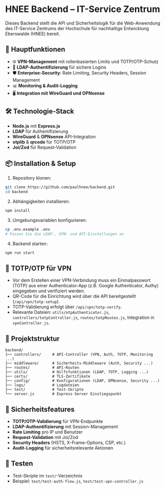 # HNEE Backend – IT-Service Zentrum

Dieses Backend stellt die API und Sicherheitslogik für die Web-Anwendung des IT-Service Zentrums der Hochschule für nachhaltige Entwicklung Eberswalde (HNEE) bereit.

## 🚀 Hauptfunktionen

- 🌐 **VPN-Management** mit rollenbasierten Limits und TOTP/OTP-Schutz
- 🔐 **LDAP-Authentifizierung** für sichere Logins
- 🛡️ **Enterprise-Security**: Rate Limiting, Security Headers, Session Management
- 📊 **Monitoring & Audit-Logging**
- 🖥️ **Integration mit WireGuard und OPNsense**

## 🛠️ Technologie-Stack

- **Node.js** mit **Express.js**
- **LDAP** für Authentifizierung
- **WireGuard** & **OPNsense** API-Integration
- **otplib** & **qrcode** für TOTP/OTP
- **Joi/Zod** für Request-Validation

## 📦 Installation & Setup

1. Repository klonen:

```bash
git clone https://github.com/paulhnee/backend.git
cd backend
```

2. Abhängigkeiten installieren:

```bash
npm install
```

3. Umgebungsvariablen konfigurieren:

```bash
cp .env.example .env
# Passen Sie die LDAP-, VPN- und API-Einstellungen an
```

4. Backend starten:

```bash
npm run start
```

## 🔑 TOTP/OTP für VPN

- Vor dem Erstellen einer VPN-Verbindung muss ein Einmalpasswort (TOTP) aus einer Authenticator-App (z.B. Google Authenticator, Authy) eingegeben und verifiziert werden.
- QR-Code für die Einrichtung wird über die API bereitgestellt (`/api/vpn/totp-setup`).
- TOTP-Validierung erfolgt über `/api/vpn/totp-verify`.
- Relevante Dateien: `utils/otpAuthenticator.js`, `controllers/totpController.js`, `routes/totpRoutes.js`, Integration in `vpnController.js`.

## 📁 Projektstruktur

```
backend/
├── controllers/     # API-Controller (VPN, Auth, TOTP, Monitoring ...)
├── middleware/      # Sicherheits-Middleware (Auth, Security ...)
├── routes/          # API-Routen
├── utils/           # Hilfsfunktionen (LDAP, TOTP, Logging ...)
├── certs/           # TLS-Zertifikate
├── config/          # Konfigurationen (LDAP, OPNsense, Security ...)
├── logs/            # Logdateien
├── test/            # Test-Skripte
└── server.js        # Express-Server Einstiegspunkt
```

## 🔐 Sicherheitsfeatures

- **TOTP/OTP-Validierung** für VPN-Endpunkte
- **LDAP-Authentifizierung** mit Session-Management
- **Rate Limiting** pro IP und Benutzer
- **Request-Validation** mit Joi/Zod
- **Security Headers** (HSTS, X-Frame-Options, CSP, etc.)
- **Audit-Logging** für sicherheitsrelevante Aktionen

## 🧪 Testen

- Test-Skripte im `test/`-Verzeichnis
- Beispiel: `test/test-auth-flow.js`, `test/test-vpn-controller.js`